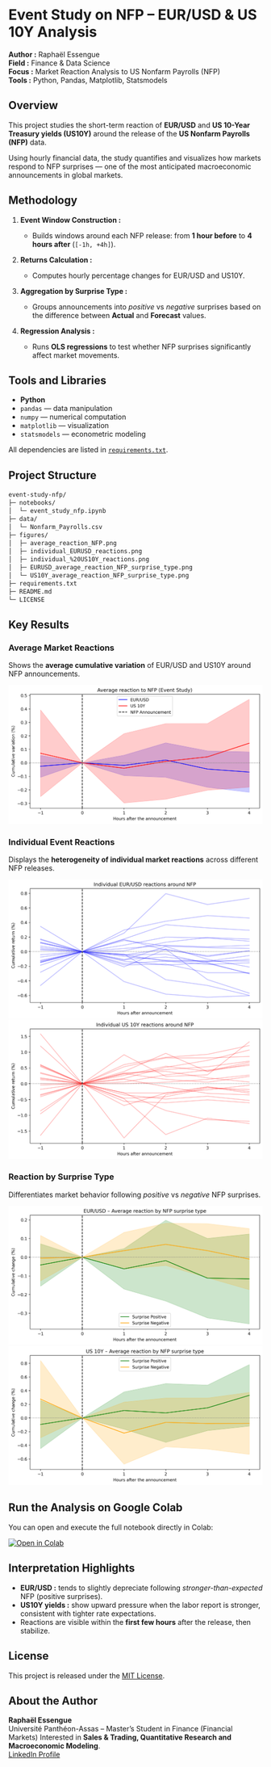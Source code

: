 # Event Study on NFP – EUR/USD & US 10Y Analysis

**Author :** Raphaël Essengue  
**Field :** Finance & Data Science  
**Focus :** Market Reaction Analysis to US Nonfarm Payrolls (NFP)  
**Tools :** Python, Pandas, Matplotlib, Statsmodels


## Overview

This project studies the short-term reaction of **EUR/USD** and **US 10-Year Treasury yields (US10Y)** around the release of the **US Nonfarm Payrolls (NFP)** data.

Using hourly financial data, the study quantifies and visualizes how markets respond to NFP surprises — one of the most anticipated macroeconomic announcements in global markets.


## Methodology

1. **Event Window Construction :**  
   - Builds windows around each NFP release: from **1 hour before** to **4 hours after** (`[-1h, +4h]`).

2. **Returns Calculation :**  
   - Computes hourly percentage changes for EUR/USD and US10Y.

3. **Aggregation by Surprise Type :**  
   - Groups announcements into *positive* vs *negative* surprises based on the difference between **Actual** and **Forecast** values.

4. **Regression Analysis :**  
   - Runs **OLS regressions** to test whether NFP surprises significantly affect market movements.


## Tools and Libraries

- **Python**
- `pandas` — data manipulation  
- `numpy` — numerical computation  
- `matplotlib` — visualization  
- `statsmodels` — econometric modeling  

All dependencies are listed in [`requirements.txt`](requirements.txt).


## Project Structure

```text
event-study-nfp/
├─ notebooks/
│  └─ event_study_nfp.ipynb
├─ data/
│  └─ Nonfarm_Payrolls.csv
├─ figures/
│  ├─ average_reaction_NFP.png
│  ├─ individual_EURUSD_reactions.png
│  ├─ individual_%20US10Y_reactions.png
│  ├─ EURUSD_average_reaction_NFP_surprise_type.png
│  └─ US10Y_average_reaction_NFP_surprise_type.png
├─ requirements.txt
├─ README.md
└─ LICENSE
```


## Key Results

### Average Market Reactions
Shows the **average cumulative variation** of EUR/USD and US10Y around NFP announcements.

![Average NFP Reaction](figures/average_reaction_NFP.png)

### Individual Event Reactions
Displays the **heterogeneity of individual market reactions** across different NFP releases.

![EURUSD Individual](figures/individual_EURUSD_reactions.png)
![US10Y Individual](figures/individual_%20US10Y_reactions.png)


### Reaction by Surprise Type
Differentiates market behavior following *positive* vs *negative* NFP surprises.

![EURUSD Surprise](figures/EURUSD_average_reaction_NFP_surprise_type.png)
![US10Y Surprise](figures/US10Y_average_reaction_NFP_surprise_type.png)


## Run the Analysis on Google Colab

You can open and execute the full notebook directly in Colab:

[![Open in Colab](https://colab.research.google.com/assets/colab-badge.svg)](https://colab.research.google.com/github/raphessengue-create/event-study-nfp/blob/main/notebooks/event_study_nfp.ipynb)


## Interpretation Highlights

- **EUR/USD :** tends to slightly depreciate following *stronger-than-expected* NFP (positive surprises).  
- **US10Y yields :** show upward pressure when the labor report is stronger, consistent with tighter rate expectations.  
- Reactions are visible within the **first few hours** after the release, then stabilize.


## License

This project is released under the [MIT License](LICENSE).


## About the Author

**Raphaël Essengue**  
Université Panthéon-Assas – Master’s Student in Finance (Financial Markets)
Interested in **Sales & Trading, Quantitative Research and Macroeconomic Modeling**.  
[LinkedIn Profile](https://www.linkedin.com/in/raphael-essengue/)

